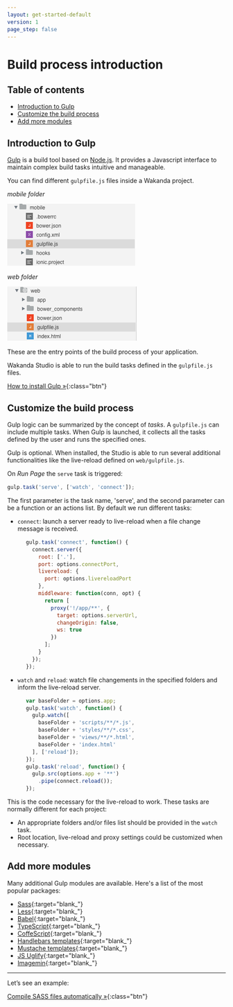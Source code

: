 ```yaml
---
layout: get-started-default
version: 1
page_step: false
---
```


# Build process introduction

## Table of contents

- [Introduction to Gulp](#introduction-to-gulp)
- [Customize the build process](#customize-the-build-process)
- [Add more modules](#add-more-modules)

## Introduction to Gulp

[Gulp](http://gulpjs.com/) is a build tool based on [Node.js](https://nodejs.org/). It provides a Javascript interface to maintain complex build tasks intuitive and manageable.

You can find different `gulpfile.js` files inside a Wakanda project.

*mobile folder*

<img src="img/mobile-tree-gulpfile.png" />

*web folder*

<img src="img/web-tree-gulpfile.png" />

These are the entry points of the build process of your application.

Wakanda Studio is able to run the build tasks defined in the `gulpfile.js` files.

[How to install Gulp »](installation.html#increase-your-productivity){:class="btn"}

## Customize the build process

Gulp logic can be summarized by the concept of *tasks*. A `gulpfile.js` can include multiple tasks. When Gulp is launched, it collects all the tasks defined by the user and runs the specified ones.

Gulp is optional. When installed, the Studio is able to run several additional functionalities like the live-reload defined on `web/gulpfile.js`.

On *Run Page* the `serve` task is triggered:

```javascript
gulp.task('serve', ['watch', 'connect']);
```

The first parameter is the task name, 'serve', and the second parameter can be a function or an actions list. By default we run different tasks:

- `connect`: launch a server ready to live-reload when a file change message is received.

```javascript
      gulp.task('connect', function() {
        connect.server({
          root: ['.'],
          port: options.connectPort,
          livereload: {
            port: options.livereloadPort
          },
          middleware: function(conn, opt) {
            return [
              proxy('!/app/**', {
                target: options.serverUrl,
                changeOrigin: false,
                ws: true
              })
            ];
          }
        });
      });
```

- `watch` and `reload`: watch file changements in the specified folders and inform the live-reload server.

```javascript
      var baseFolder = options.app;
      gulp.task('watch', function() {
        gulp.watch([
          baseFolder + 'scripts/**/*.js',
          baseFolder + 'styles/**/*.css',
          baseFolder + 'views/**/*.html',
          baseFolder + 'index.html'
        ], ['reload']);
      });
      gulp.task('reload', function() {
        gulp.src(options.app + '**')
          .pipe(connect.reload());
      });
```

This is the code necessary for the live-reload to work. These tasks are normally different for each project:

- An appropriate folders and/or files list should be provided in the `watch` task.
- Root location, live-reload and proxy settings could be customized when necessary.

## Add more modules

Many additional Gulp modules are available. Here's a list of the most popular packages:

- [Sass](https://www.npmjs.com/package/gulp-sass){:target="blank_"}
- [Less](https://www.npmjs.com/package/gulp-less){:target="blank_"}
- [Babel](https://www.npmjs.com/package/gulp-babel){:target="blank_"}
- [TypeScript](https://www.npmjs.com/package/gulp-typescript){:target="blank_"}
- [CoffeScript](https://www.npmjs.com/package/gulp-coffee){:target="blank_"}
- [Handlebars templates](https://www.npmjs.com/package/gulp-handlebars){:target="blank_"}
- [Mustache templates](https://www.npmjs.com/package/gulp-mustache){:target="blank_"}
- [JS Uglify](https://www.npmjs.com/package/gulp-uglify){:target="blank_"}
- [Imagemin](https://www.npmjs.com/package/gulp-imagemin){:target="blank_"}


---

Let’s see an example:

[Compile SASS files automatically »](sass-precompilation.html){:class="btn"}


